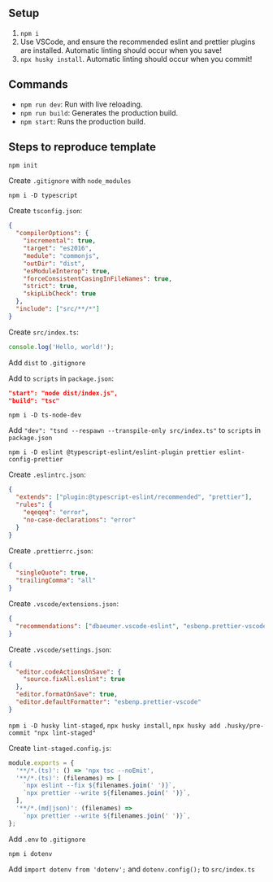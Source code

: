 ## Setup

1. `npm i`
2. Use VSCode, and ensure the recommended eslint and prettier plugins are installed. Automatic linting should occur when you save!
3. `npx husky install`. Automatic linting should occur when you commit!

## Commands

- `npm run dev`: Run with live reloading.
- `npm run build`: Generates the production build.
- `npm start`: Runs the production build.

## Steps to reproduce template

`npm init`

Create `.gitignore` with `node_modules`

`npm i -D typescript`

Create `tsconfig.json`:

```json
{
  "compilerOptions": {
    "incremental": true,
    "target": "es2016",
    "module": "commonjs",
    "outDir": "dist",
    "esModuleInterop": true,
    "forceConsistentCasingInFileNames": true,
    "strict": true,
    "skipLibCheck": true
  },
  "include": ["src/**/*"]
}
```

Create `src/index.ts`:

```ts
console.log('Hello, world!');
```

Add `dist` to `.gitignore`

Add to `scripts` in `package.json`:

```json
"start": "node dist/index.js",
"build": "tsc"
```

`npm i -D ts-node-dev`

Add `"dev": "tsnd --respawn --transpile-only src/index.ts"` to `scripts` in `package.json`

`npm i -D eslint @typescript-eslint/eslint-plugin prettier eslint-config-prettier`

Create `.eslintrc.json`:

```json
{
  "extends": ["plugin:@typescript-eslint/recommended", "prettier"],
  "rules": {
    "eqeqeq": "error",
    "no-case-declarations": "error"
  }
}
```

Create `.prettierrc.json`:

```json
{
  "singleQuote": true,
  "trailingComma": "all"
}
```

Create `.vscode/extensions.json`:

```json
{
  "recommendations": ["dbaeumer.vscode-eslint", "esbenp.prettier-vscode"]
}
```

Create `.vscode/settings.json`:

```json
{
  "editor.codeActionsOnSave": {
    "source.fixAll.eslint": true
  },
  "editor.formatOnSave": true,
  "editor.defaultFormatter": "esbenp.prettier-vscode"
}
```

`npm i -D husky lint-staged`, `npx husky install`, `npx husky add .husky/pre-commit "npx lint-staged"`

Create `lint-staged.config.js`:

```js
module.exports = {
  '**/*.(ts)': () => 'npx tsc --noEmit',
  '**/*.(ts)': (filenames) => [
    `npx eslint --fix ${filenames.join(' ')}`,
    `npx prettier --write ${filenames.join(' ')}`,
  ],
  '**/*.(md|json)': (filenames) =>
    `npx prettier --write ${filenames.join(' ')}`,
};
```

Add `.env` to `.gitignore`

`npm i dotenv`

Add `import dotenv from 'dotenv';` and `dotenv.config();` to `src/index.ts`
